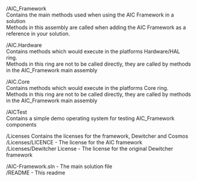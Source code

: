 /AIC_Framework  
Contains the main methods used when using the AIC Framework in a solution  
Methods in this assembly are called when adding the AIC Framework as a reference in your solution.  
  
/AIC.Hardware  
Contains methods which would execute in the platforms Hardware/HAL ring.  
Methods in this ring are not to be called directly, they are called by methods in the AIC_Framework main assembly  
  
/AIC.Core  
Contains methods which would execute in the platforms Core ring.  
Methods in this ring are not to be called directly, they are called by methods in the AIC_Framework main assembly  
  
/AICTest  
Contains a simple demo operating system for testing AIC_Framework components  
  
/Licenses
Contains the licenses for the framework, Dewitcher and Cosmos
/Licenses/LICENCE             - The license for the AIC framework  
/Licenses/Dewitcher License   - The license for the original Dewitcher framework  

/AIC-Framework.sln   - The main solution file  
/README              - This readme  
  
